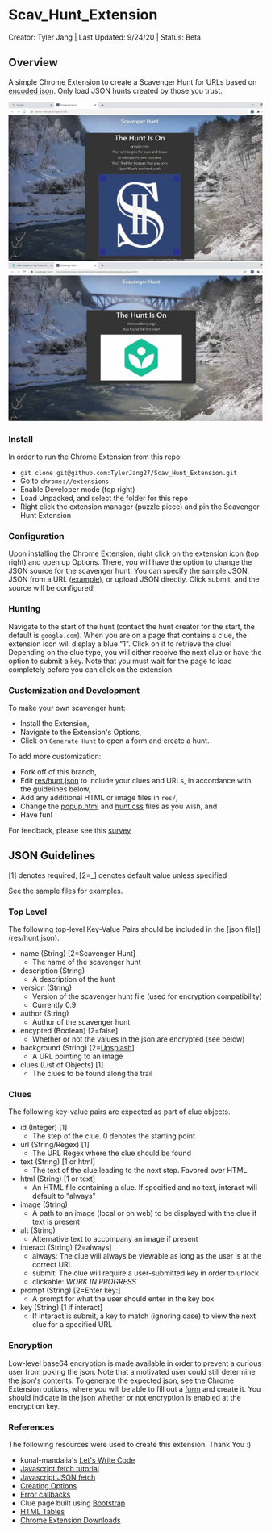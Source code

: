 # Scav_Hunt_Extension

Creator: Tyler Jang |
Last Updated: 9/24/20 |
Status: Beta

## Overview

A simple Chrome Extension to create a Scavenger Hunt for URLs based on [encoded json](res/hunt.json). Only load JSON hunts created by those you trust.

![image](graphics/clue_1.jpg)
![image](graphics/clue_2.jpg)

### Install

In order to run the Chrome Extension from this repo:
 - `git clone git@github.com:TylerJang27/Scav_Hunt_Extension.git`
 - Go to `chrome://extensions`
 - Enable Developer mode (top right)
 - Load Unpacked, and select the folder for this repo
 - Right click the extension manager (puzzle piece) and pin the Scavenger Hunt Extension

### Configuration

Upon installing the Chrome Extension, right click on the extension icon (top right) and open up Options. There, you will have the option to change the JSON source for the scavenger hunt. You can specify the sample JSON, JSON from a URL ([example](https://raw.githubusercontent.com/TylerJang27/Scav_Hunt_Extension/master/res/hunt.json)), or upload JSON directly. Click submit, and the source will be configured!

### Hunting

Navigate to the start of the hunt (contact the hunt creator for the start, the default is `google.com`). When you are on a page that contains a clue, the extension icon will display a blue "1". Click on it to retrieve the clue! Depending on the clue type, you will either receive the next clue or have the option to submit a key. Note that you must wait for the page to load completely before you can click on the extension.

### Customization and Development

To make your own scavenger hunt:
 - Install the Extension,
 - Navigate to the Extension's Options,
 - Click on `Generate Hunt` to open a form and create a hunt.

 To add more customization:
 - Fork off of this branch,
 - Edit [res/hunt.json](res/hunt.json) to include your clues and URLs, in accordance with the guidelines below,
 - Add any additional HTML or image files in `res/`,
 - Change the [popup.html](popup.html) and [hunt.css](hunt.css) files as you wish, and
 - Have fun!

 For feedback, please see this [survey](https://forms.gle/3ZhvtKasc3WZZF9V7)

## JSON Guidelines
[1] denotes required, [2=_] denotes default value unless specified

See the sample files for examples.

### Top Level

The following top-level Key-Value Pairs should be included in the [json file]](res/hunt.json).
 - name (String) [2=Scavenger Hunt]
    - The name of the scavenger hunt
 - description (String)
    - A description of the hunt
 - version (String)
    - Version of the scavenger hunt file (used for encryption compatibility)
    - Currently 0.9
 - author (String)
    - Author of the scavenger hunt
 - encypted (Boolean) [2=false]
    - Whether or not the values in the json are encrypted (see below)
- background (String) [2=[Unsplash](https://unsplash.com/photos/J_xAScfz3EE)]
   - A URL pointing to an image
 - clues (List of Objects) [1]
    - The clues to be found along the trail

### Clues

The following key-value pairs are expected as part of clue objects.
 - id (Integer) [1]
    - The step of the clue. 0 denotes the starting point
 - url (String/Regex) [1]
    - The URL Regex where the clue should be found
 - text (String) [1 or html]
    - The text of the clue leading to the next step. Favored over HTML
 - html (String) [1 or text]
    - An HTML file containing a clue. If specified and no text, interact will default to "always"
 - image (String)
    - A path to an image (local or on web) to be displayed with the clue if text is present
 - alt (String)
    - Alternative text to accompany an image if present
 - interact (String) [2=always]
    - always: The clue will always be viewable as long as the user is at the correct URL
    - submit: The clue will require a user-submitted key in order to unlock
    - clickable: *WORK IN PROGRESS*
 - prompt (String) [2=Enter key:]
    - A prompt for what the user should enter in the key box
 - key (String) [1 if interact]
    - If interact is submit, a key to match (ignoring case) to view the next clue for a specified URL

### Encryption

Low-level base64 encryption is made available in order to prevent a curious user from poking the json. Note that a motivated user could still determine the json's contents. To generate the expected json, see the Chrome Extension options, where you will be able to fill out a [form](encode.html) and create it. You should indicate in the json whether or not encryption is enabled at the encryption key.

### References

The following resources were used to create this extension. Thank You :)
 - kunal-mandalia's [Let's Write Code](https://github.com/shama/letswritecode/tree/master/how-to-make-chrome-extensions)
 - [Javascript fetch tutorial](https://www.javascripttutorial.net/javascript-fetch-api/#:~:text=The%20fetch()%20method%20returns,%2F%2F%20handle%20the%20error%20%7D)
 - [Javascript JSON fetch](https://daveceddia.com/unexpected-token-in-json-at-position-0/)
 - [Creating Options](https://developer.chrome.com/extensions/options)
 - [Error callbacks](https://stackoverflow.com/questions/51600832/how-to-make-chrome-downloads-api-wait-until-a-download-has-ended)
 - Clue page built using [Bootstrap](https://getbootstrap.com/)
 - [HTML Tables](https://www.w3schools.com/jsref/met_tablerow_insertcell.asp#:~:text=Insert%20new%20row(s)%20at,cells%20in%20the%20new%20row.)
 - [Chrome Extension Downloads](https://stackoverflow.com/questions/4845215/making-a-chrome-extension-download-a-file/24162238)